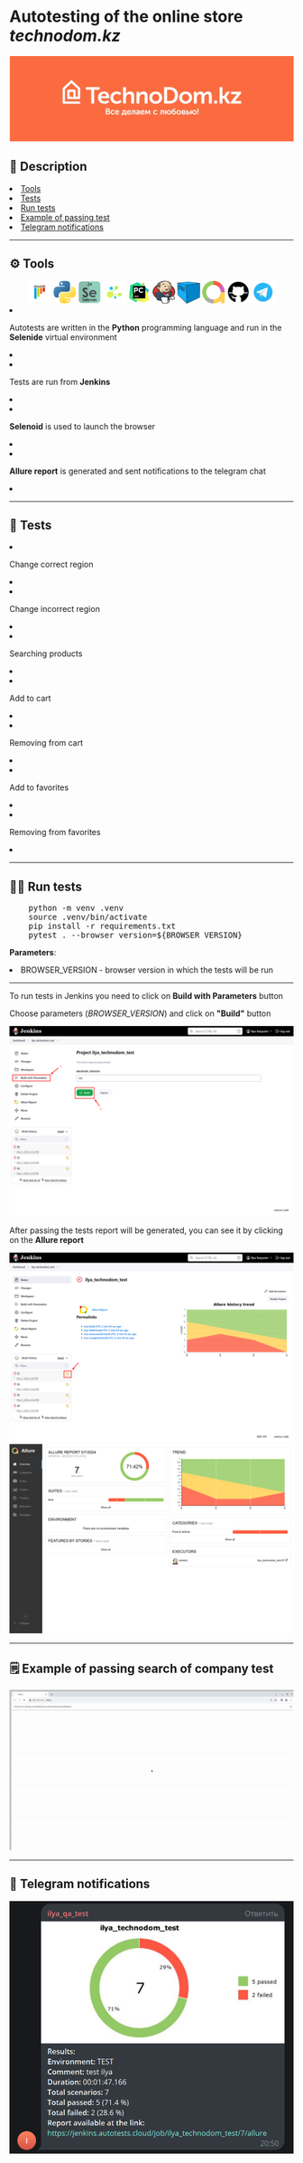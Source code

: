 <h1>Autotesting of the online store <i>technodom.kz</i></h1>


<p align="center">
    <img src="design/logo.png">
</p>

<h2> 📖 Description</h2>
<li><a href="#tools">Tools</a></li>
<li><a href="#tests">Tests</a></li>
<li><a href="#run-tests">Run tests</a></li>
<li><a href="#test-example">Example of passing test</a></li>
<li><a href="#telegram-notification">Telegram notifications</a></li>

---

<h2 id="tools"> ⚙️ Tools</h2>
<div align="center">
    <img title="Pytest" width="40" src="design/pytest.png">
    <img title="Python" width="40" src="design/python.png">
    <img title="Selenium" width="40" src="design/selenium.png">
    <img title="Selene" width="40" src="design/selene.png">
    <img title="PyCharm" width="40" src="design/pycharm.png">
    <img title="Jenkins" width="40" height="40" src="design/jenkins.png">
    <img title="Selenoid" width="40" src="design/selenoid.png">
    <img title="Allure" width="40" src="design/allure.png">
    <img title="Github" width="40" src="design/github.png">
    <img title="Telegram" width="40" src="design/telegram.png">
</div>
<li><p>Autotests are written in the <b>Python</b> programming language and run in the <b>Selenide</b> virtual environment</p><li>
<li><p>Tests are run from <b>Jenkins</b></p><li>
<li><p><b>Selenoid</b> is used to launch the browser</p><li>
<li><p><b>Allure report</b> is generated and sent notifications to the telegram chat</p><li>

---

<h2 id="tests"> 🐞 Tests</h2>

<li><p> Change correct region</p><li>
<li><p> Change incorrect region</p><li>
<li><p> Searching products</p><li>
<li><p> Add to cart</p><li>
<li><p> Removing from cart</p><li>
<li><p> Add to favorites</p><li>
<li><p> Removing from favorites</p><li>


---

<h2 id="run-tests"> 🏃‍♂️ Run tests</h2>

<pre>
    python -m venv .venv
    source .venv/bin/activate
    pip install -r requirements.txt
    pytest . --browser_version=${BROWSER_VERSION}
</pre>
<p><b>Parameters</b>: 
    <li>BROWSER_VERSION - browser version in which the tests will be run</li>
</p>

---

<p>To run tests in Jenkins you need to click on <b>Build with Parameters</b> button</p>
<p>Сhoose parameters (<i>BROWSER_VERSION</i>) and click on <b>"Build"</b> button</p>
<img src="design/screenshot_1.png" alt="parameters">
<p>After passing the tests report will be generated, you can see it by clicking on the <b>Allure report</b></p>
<img src="design/screenshot_2.png" alt="allure-report">
<img src="design/screenshot_3.png" alt="allure-result">

---

<h2 id="test-example"> 🗒️ Example of passing search of company test</h2>
<img src="design/example.gif" alt="test">

---

<h2 id="telegram-notification"> 🔔 Telegram notifications</h2>
<img src="design/screenshot_4.png" alt="report-telegram">

